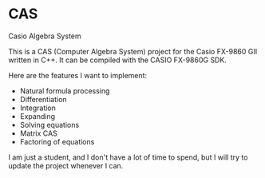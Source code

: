 # CAS
Casio Algebra System

This is a CAS (Computer Algebra System) project for the Casio FX-9860 GII written in C++.
It can be compiled with the CASIO FX-9860G SDK.

Here are the features I want to implement:

* Natural formula processing
* Differentiation
* Integration
* Expanding
* Solving equations
* Matrix CAS
* Factoring of equations

I am just a student, and I don't have a lot of time to spend, but I will try to update the project whenever I can.
